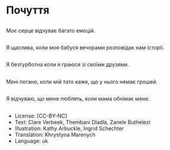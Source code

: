 # Почуття

##
Моє серце відчуває багато емоцій.

##
Я щаслива, коли моя бабуся вечорами розповідає нам історії.

##
Я безтурботна коли я граюся зі своїми друзями.

##
Мені погано, коли мій тато каже, що у нього немає грошей.

##
Я відчуваю, що мене люблять, коли мама обнімає мене.

##
* License: [CC-BY-NC]
* Text: Clare Verbeek, Thembani Dladla, Zanele Buthelezi
* Illustration: Kathy Arbuckle, Ingrid Schechter
* Translation: Khrystyna Marenych
* Language: uk
